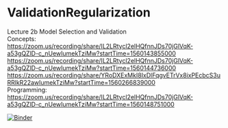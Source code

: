 # ValidationRegularization
Lecture 2b Model Selection and Validation </br>
Concepts: </br>
https://zoom.us/recording/share/IL2LRtycl2elHQfnnJDs70jGlVqK-a53gQZlD-c_nUewIumekTziMw?startTime=1560143855000 </br>
https://zoom.us/recording/share/IL2LRtycl2elHQfnnJDs70jGlVqK-a53gQZlD-c_nUewIumekTziMw?startTime=1560144736000 </br>
https://zoom.us/recording/share/YRoDXExMkI8IxDlFqgvETrVx8ixPEcbcS3uRRlkR22awIumekTziMw?startTime=1560266839000 </br>
Programming: </br>
https://zoom.us/recording/share/IL2LRtycl2elHQfnnJDs70jGlVqK-a53gQZlD-c_nUewIumekTziMw?startTime=1560148751000 </br>

[![Binder](https://mybinder.org/badge_logo.svg)](https://mybinder.org/v2/gh/univai-summerschool-2019/ValidationRegularization/master)

